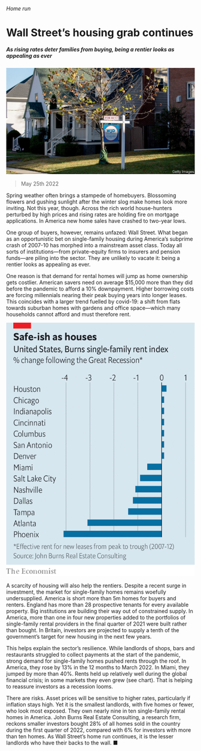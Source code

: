 ###### Home run

# Wall Street’s housing grab continues 

##### As rising rates deter families from buying, being a rentier looks as appealing as ever 

![image](images/20220528_FNP502.jpg) 

> May 25th 2022 

Spring weather often brings a stampede of homebuyers. Blossoming flowers and gushing sunlight after the winter slog make homes look more inviting. Not this year, though. Across the rich world house-hunters perturbed by high prices and rising rates are holding fire on mortgage applications. In America new home sales have crashed to two-year lows.

One group of buyers, however, remains unfazed: Wall Street. What began as an opportunistic bet on single-family housing during America’s subprime crash of 2007-10 has morphed into a mainstream asset class. Today all sorts of institutions—from private-equity firms to insurers and pension funds—are piling into the sector. They are unlikely to vacate it: being a rentier looks as appealing as ever.

One reason is that demand for rental homes will jump as home ownership gets costlier. American savers need on average $15,000 more than they did before the pandemic to afford a 10% downpayment. Higher borrowing costs are forcing millennials nearing their peak buying years into longer leases. This coincides with a larger trend fuelled by covid-19: a shift from flats towards suburban homes with gardens and office space—which many households cannot afford and must therefore rent.

![image](images/20220528_FNC459.png) 


A scarcity of housing will also help the rentiers. Despite a recent surge in investment, the market for single-family homes remains woefully undersupplied. America is short more than 5m homes for buyers and renters. England has more than 28 prospective tenants for every available property. Big institutions are building their way out of constrained supply. In America, more than one in four new properties added to the portfolios of single-family rental providers in the final quarter of 2021 were built rather than bought. In Britain, investors are projected to supply a tenth of the government’s target for new housing in the next few years. 

This helps explain the sector’s resilience. While landlords of shops, bars and restaurants struggled to collect payments at the start of the pandemic, strong demand for single-family homes pushed rents through the roof. In America, they rose by 13% in the 12 months to March 2022. In Miami, they jumped by more than 40%. Rents held up relatively well during the global financial crisis; in some markets they even grew (see chart). That is helping to reassure investors as a recession looms.

There are risks. Asset prices will be sensitive to higher rates, particularly if inflation stays high. Yet it is the smallest landlords, with five homes or fewer, who look most exposed. They own nearly nine in ten single-family rental homes in America. John Burns Real Estate Consulting, a research firm, reckons smaller investors bought 28% of all homes sold in the country during the first quarter of 2022, compared with 6% for investors with more than ten homes. As Wall Street’s home run continues, it is the lesser landlords who have their backs to the wall. ■


